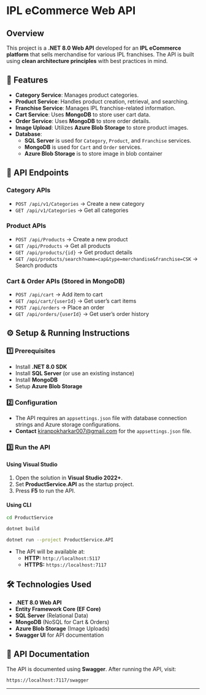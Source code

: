 # IPL eCommerce Web API

## Overview
This project is a **.NET 8.0 Web API** developed for an **IPL eCommerce platform** that sells merchandise for various IPL franchises. The API is built using **clean architecture principles** with best practices in mind.

## 📌 Features
- **Category Service**: Manages product categories.
- **Product Service**: Handles product creation, retrieval, and searching.
- **Franchise Service**: Manages IPL franchise-related information.
- **Cart Service**: Uses **MongoDB** to store user cart data.
- **Order Service**: Uses **MongoDB** to store order details.
- **Image Upload**: Utilizes **Azure Blob Storage** to store product images.
- **Database**:
  - **SQL Server** is used for `Category`, `Product`, and `Franchise` services.
  - **MongoDB** is used for `Cart` and `Order` services.
  - **Azure Blob Storage** is to store image in blob container

## 📂 API Endpoints
### **Category APIs**
- `POST /api/v1/Categories` → Create a new category
- `GET /api/v1/Categories` → Get all categories

### **Product APIs**
- `POST /api/Products` → Create a new product
- `GET /api/Products` → Get all products
- `GET /api/products/{id}` → Get product details
- `GET /api/products/search?name=cap&type=merchandise&franchise=CSK` → Search products

### **Cart & Order APIs** (Stored in MongoDB)
- `POST /api/cart` → Add item to cart
- `GET /api/cart/{userId}` → Get user’s cart items
- `POST /api/orders` → Place an order
- `GET /api/orders/{userId}` → Get user’s order history

## ⚙️ Setup & Running Instructions
### **1️⃣ Prerequisites**
- Install **.NET 8.0 SDK**
- Install **SQL Server** (or use an existing instance)
- Install **MongoDB**
- Setup **Azure Blob Storage**

### **2️⃣ Configuration**
- The API requires an `appsettings.json` file with database connection strings and Azure storage configurations.
- **Contact** [kiranpokharkar007@gmail.com](mailto:kiranpokharkar007@gmail.com) for the `appsettings.json` file.

### **3️⃣ Run the API**
#### **Using Visual Studio**
1. Open the solution in **Visual Studio 2022+**.
2. Set **ProductService.API** as the startup project.
3. Press **F5** to run the API.

#### **Using CLI**
```sh
cd ProductService

dotnet build

dotnet run --project ProductService.API
```
- The API will be available at:
  - **HTTP:** `http://localhost:5117`
  - **HTTPS:** `https://localhost:7117`

## 🛠️ Technologies Used
- **.NET 8.0 Web API**
- **Entity Framework Core (EF Core)**
- **SQL Server** (Relational Data)
- **MongoDB** (NoSQL for Cart & Orders)
- **Azure Blob Storage** (Image Uploads)
- **Swagger UI** for API documentation

## 📜 API Documentation
The API is documented using **Swagger**. After running the API, visit:
```
https://localhost:7117/swagger
```
---


